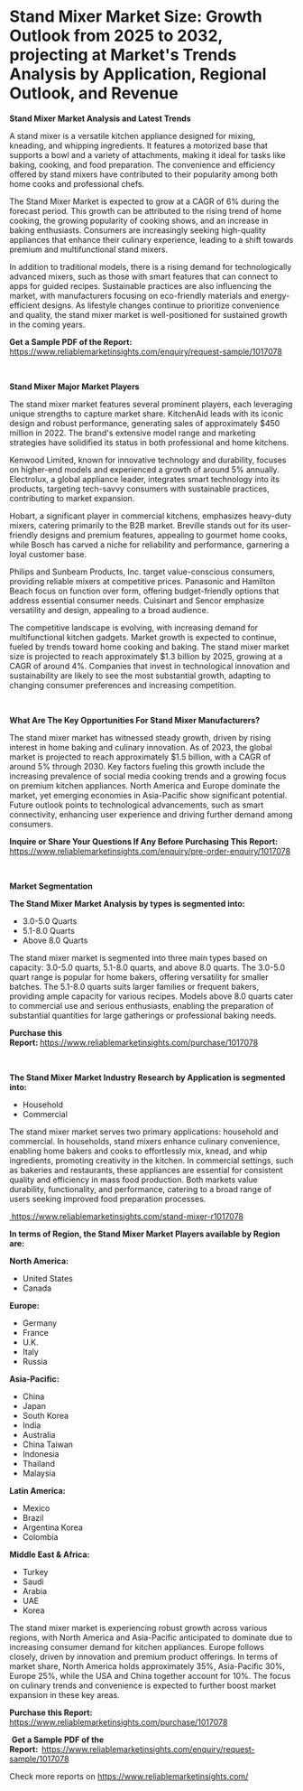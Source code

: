 <p><h1>Stand Mixer Market Size: Growth Outlook from 2025 to 2032, projecting at Market's Trends Analysis by Application, Regional Outlook, and Revenue</h1></p><p><strong>Stand Mixer Market Analysis and Latest Trends</strong></p>
<p><p>A stand mixer is a versatile kitchen appliance designed for mixing, kneading, and whipping ingredients. It features a motorized base that supports a bowl and a variety of attachments, making it ideal for tasks like baking, cooking, and food preparation. The convenience and efficiency offered by stand mixers have contributed to their popularity among both home cooks and professional chefs.</p><p>The Stand Mixer Market is expected to grow at a CAGR of 6% during the forecast period. This growth can be attributed to the rising trend of home cooking, the growing popularity of cooking shows, and an increase in baking enthusiasts. Consumers are increasingly seeking high-quality appliances that enhance their culinary experience, leading to a shift towards premium and multifunctional stand mixers.</p><p>In addition to traditional models, there is a rising demand for technologically advanced mixers, such as those with smart features that can connect to apps for guided recipes. Sustainable practices are also influencing the market, with manufacturers focusing on eco-friendly materials and energy-efficient designs. As lifestyle changes continue to prioritize convenience and quality, the stand mixer market is well-positioned for sustained growth in the coming years.</p></p>
<p><strong>Get a Sample PDF of the Report:&nbsp;</strong> <a href="https://www.reliablemarketinsights.com/enquiry/request-sample/1017078?utm_campaign=2197&utm_medium=2&utm_source=Github&utm_content=ia&utm_term=10042025&utm_id=stand-mixer">https://www.reliablemarketinsights.com/enquiry/request-sample/1017078</a></p>
<p>&nbsp;</p>
<p><strong>Stand Mixer Major Market Players</strong></p>
<p><p>The stand mixer market features several prominent players, each leveraging unique strengths to capture market share. KitchenAid leads with its iconic design and robust performance, generating sales of approximately $450 million in 2022. The brand's extensive model range and marketing strategies have solidified its status in both professional and home kitchens.</p><p>Kenwood Limited, known for innovative technology and durability, focuses on higher-end models and experienced a growth of around 5% annually. Electrolux, a global appliance leader, integrates smart technology into its products, targeting tech-savvy consumers with sustainable practices, contributing to market expansion. </p><p>Hobart, a significant player in commercial kitchens, emphasizes heavy-duty mixers, catering primarily to the B2B market. Breville stands out for its user-friendly designs and premium features, appealing to gourmet home cooks, while Bosch has carved a niche for reliability and performance, garnering a loyal customer base.</p><p>Philips and Sunbeam Products, Inc. target value-conscious consumers, providing reliable mixers at competitive prices. Panasonic and Hamilton Beach focus on function over form, offering budget-friendly options that address essential consumer needs. Cuisinart and Sencor emphasize versatility and design, appealing to a broad audience.</p><p>The competitive landscape is evolving, with increasing demand for multifunctional kitchen gadgets. Market growth is expected to continue, fueled by trends toward home cooking and baking. The stand mixer market size is projected to reach approximately $1.3 billion by 2025, growing at a CAGR of around 4%. Companies that invest in technological innovation and sustainability are likely to see the most substantial growth, adapting to changing consumer preferences and increasing competition.</p></p>
<p>&nbsp;</p>
<p><strong>What Are The Key Opportunities For Stand Mixer Manufacturers?</strong></p>
<p><p>The stand mixer market has witnessed steady growth, driven by rising interest in home baking and culinary innovation. As of 2023, the global market is projected to reach approximately $1.5 billion, with a CAGR of around 5% through 2030. Key factors fueling this growth include the increasing prevalence of social media cooking trends and a growing focus on premium kitchen appliances. North America and Europe dominate the market, yet emerging economies in Asia-Pacific show significant potential. Future outlook points to technological advancements, such as smart connectivity, enhancing user experience and driving further demand among consumers.</p></p>
<p><strong>Inquire or Share Your Questions If Any Before Purchasing This Report:</strong> <a href="https://www.reliablemarketinsights.com/enquiry/pre-order-enquiry/1017078?utm_campaign=2197&utm_medium=2&utm_source=Github&utm_content=ia&utm_term=10042025&utm_id=stand-mixer">https://www.reliablemarketinsights.com/enquiry/pre-order-enquiry/1017078</a></p>
<p>&nbsp;</p>
<p><strong>Market Segmentation</strong></p>
<p><strong>The Stand Mixer Market Analysis by types is segmented into:</strong></p>
<p><ul><li>3.0-5.0 Quarts</li><li>5.1-8.0 Quarts</li><li>Above 8.0 Quarts</li></ul></p>
<p><p>The stand mixer market is segmented into three main types based on capacity: 3.0-5.0 quarts, 5.1-8.0 quarts, and above 8.0 quarts. The 3.0-5.0 quart range is popular for home bakers, offering versatility for smaller batches. The 5.1-8.0 quarts suits larger families or frequent bakers, providing ample capacity for various recipes. Models above 8.0 quarts cater to commercial use and serious enthusiasts, enabling the preparation of substantial quantities for large gatherings or professional baking needs.</p></p>
<p><strong>Purchase this Report:&nbsp;</strong><a href="https://www.reliablemarketinsights.com/purchase/1017078?utm_campaign=2197&utm_medium=2&utm_source=Github&utm_content=ia&utm_term=10042025&utm_id=stand-mixer">https://www.reliablemarketinsights.com/purchase/1017078</a></p>
<p>&nbsp;</p>
<p><strong>The Stand Mixer Market Industry Research by Application is segmented into:</strong></p>
<p><ul><li>Household</li><li>Commercial</li></ul></p>
<p><p>The stand mixer market serves two primary applications: household and commercial. In households, stand mixers enhance culinary convenience, enabling home bakers and cooks to effortlessly mix, knead, and whip ingredients, promoting creativity in the kitchen. In commercial settings, such as bakeries and restaurants, these appliances are essential for consistent quality and efficiency in mass food production. Both markets value durability, functionality, and performance, catering to a broad range of users seeking improved food preparation processes.</p></p>
<p><a href="https://www.reliablemarketinsights.com/stand-mixer-r1017078?utm_campaign=2197&utm_medium=2&utm_source=Github&utm_content=ia&utm_term=10042025&utm_id=stand-mixer">&nbsp;https://www.reliablemarketinsights.com/stand-mixer-r1017078</a></p>
<p><strong>In terms of Region, the Stand Mixer Market Players available by Region are:</strong></p>
<p>
    <p> <strong> North America: </strong>
        <ul>
            <li>United States</li>
            <li>Canada</li>
        </ul>
        </p> 
    <p> <strong> Europe: </strong>
        <ul>
            <li>Germany</li>
            <li>France</li>
            <li>U.K.</li>
            <li>Italy</li>
            <li>Russia</li>
        </ul>
        </p> 
    <p> <strong> Asia-Pacific: </strong>
        <ul>
            <li>China</li>
            <li>Japan</li>
            <li>South Korea</li>
            <li>India</li>
            <li>Australia</li>
            <li>China Taiwan</li>
            <li>Indonesia</li>
            <li>Thailand</li>
            <li>Malaysia</li>
        </ul>
        </p> 
    <p> <strong> Latin America: </strong>
        <ul>
            <li>Mexico</li>
            <li>Brazil</li>
            <li>Argentina Korea</li>
            <li>Colombia</li>
        </ul>
        </p> 
    <p> <strong> Middle East & Africa: </strong>
        <ul>
            <li>Turkey</li>
            <li>Saudi</li>
            <li>Arabia</li>
            <li>UAE</li>
            <li>Korea</li>
        </ul>
    </p>
    </p>
<p><p>The stand mixer market is experiencing robust growth across various regions, with North America and Asia-Pacific anticipated to dominate due to increasing consumer demand for kitchen appliances. Europe follows closely, driven by innovation and premium product offerings. In terms of market share, North America holds approximately 35%, Asia-Pacific 30%, Europe 25%, while the USA and China together account for 10%. The focus on culinary trends and convenience is expected to further boost market expansion in these key areas.</p></p>
<p><strong>Purchase this Report: </strong><a href="https://www.reliablemarketinsights.com/purchase/1017078?utm_campaign=2197&utm_medium=2&utm_source=Github&utm_content=ia&utm_term=10042025&utm_id=stand-mixer">https://www.reliablemarketinsights.com/purchase/1017078</a></p>
<p>&nbsp;<strong>Get a Sample PDF of the Report:&nbsp;&nbsp;</strong><a href="https://www.reliablemarketinsights.com/enquiry/request-sample/1017078?utm_campaign=2197&utm_medium=2&utm_source=Github&utm_content=ia&utm_term=10042025&utm_id=stand-mixer">https://www.reliablemarketinsights.com/enquiry/request-sample/1017078</a></p>
<p><strong></strong></p>
<p>Check more reports on <a href="https://www.reliablemarketinsights.com/?utm_campaign=2197&utm_medium=2&utm_source=Github&utm_content=ia&utm_term=10042025&utm_id=stand-mixer">https://www.reliablemarketinsights.com/</a></p>